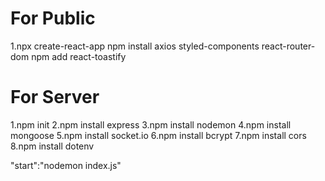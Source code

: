 # For Public 
 1.npx create-react-app
npm install axios styled-components react-router-dom
npm add react-toastify

# For Server
 1.npm init
 2.npm install express
 3.npm install nodemon
 4.npm install mongoose
 5.npm install socket.io
 6.npm install bcrypt
 7.npm install cors
 8.npm install dotenv

"start":"nodemon index.js"
